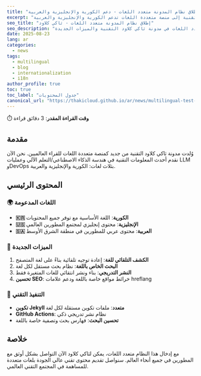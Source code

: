 ```yaml
---
title: "إطلاق نظام المدونة متعدد اللغات - دعم الكورية والإنجليزية والعربية"
excerpt: "تم ترقية مدونة ثاكي كلاود التقنية إلى منصة متعددة اللغات تدعم الكورية والإنجليزية والعربية."
seo_title: "إطلاق نظام المدونة متعدد اللغات - ثاكي كلاود"
seo_description: "تعرف على إطلاق نظام الدعم متعدد اللغات في مدونة ثاكي كلاود التقنية والميزات الجديدة."
date: 2025-08-23
lang: ar
categories:
  - news
tags:
  - multilingual
  - blog
  - internationalization
  - i18n
author_profile: true
toc: true
toc_label: "جدول المحتويات"
canonical_url: "https://thakicloud.github.io/ar/news/multilingual-test-post/"
---
```


⏱️ **وقت القراءة المقدر**: 3 دقائق قراءة

## مقدمة

وُلدت مدونة ثاكي كلاود التقنية من جديد كمنصة متعددة اللغات للقراء العالميين. نحن الآن نقدم أحدث المعلومات التقنية في هندسة الذكاء الاصطناعي/التعلم الآلي وعمليات LLM وDevOps بثلاث لغات: الكورية والإنجليزية والعربية.

## المحتوى الرئيسي

### 🌍 اللغات المدعومة
- **🇰🇷 الكورية**: اللغة الأساسية مع توفر جميع المحتويات
- **🇺🇸 الإنجليزية**: محتوى إنجليزي لمجتمع المطورين العالمي
- **🇸🇦 العربية**: محتوى عربي للمطورين في منطقة الشرق الأوسط

### 🚀 الميزات الجديدة
1. **الكشف التلقائي للغة**: إعادة توجيه تلقائية بناءً على لغة المتصفح
2. **البحث الخاص باللغة**: نظام بحث مستقل لكل لغة
3. **النشر التدريجي**: بناء ونشر انتقائي للغات المتغيرة فقط
4. **تحسين SEO**: خرائط مواقع خاصة باللغة ودعم علامات hreflang

### 🔧 التنفيذ التقني
- **تكوين Jekyll متعدد**: ملفات تكوين مستقلة لكل لغة
- **GitHub Actions**: نظام نشر تدريجي ذكي
- **تحسين البحث**: فهارس بحث وتصفية خاصة باللغة

## خلاصة

مع إدخال هذا النظام متعدد اللغات، يمكن لثاكي كلاود الآن التواصل بشكل أوثق مع المطورين في جميع أنحاء العالم. سنواصل تقديم محتوى تقني عالي الجودة بلغات متعددة للمساهمة في المجتمع التقني العالمي.
